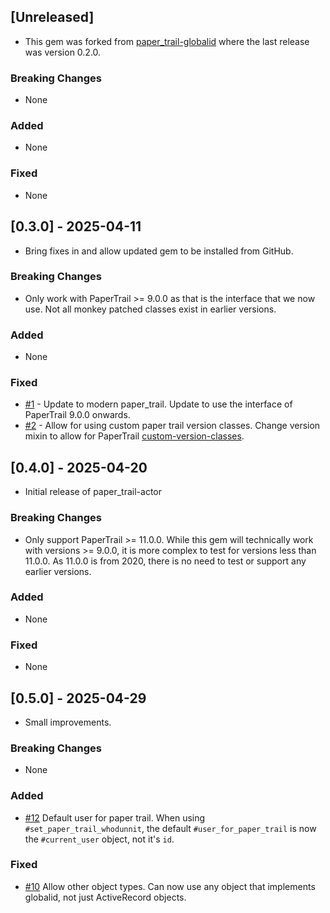 ## [Unreleased]

- This gem was forked from [paper_trail-globalid](https://github.com/ankit1910/paper_trail-globalid) where the last release was version 0.2.0.

### Breaking Changes

- None

### Added

- None

### Fixed

- None

## [0.3.0] - 2025-04-11

- Bring fixes in and allow updated gem to be installed from GitHub.

### Breaking Changes

- Only work with PaperTrail >= 9.0.0 as that is the interface that we now use.
  Not all monkey patched classes exist in earlier versions.

### Added

- None

### Fixed

- [#1](https://github.com/tttffff/paper_trail-actor/pull/1) - Update to modern paper_trail.
  Update to use the interface of PaperTrail 9.0.0 onwards.
- [#2](https://github.com/tttffff/paper_trail-actor/pull/2) - Allow for using custom paper trail version classes.
  Change version mixin to allow for PaperTrail [custom-version-classes](https://github.com/paper-trail-gem/paper_trail#6a-custom-version-classes).


## [0.4.0] - 2025-04-20

- Initial release of paper_trail-actor

### Breaking Changes

- Only support PaperTrail >= 11.0.0.
  While this gem will technically work with versions >= 9.0.0, it is more complex to test for versions less than 11.0.0.
  As 11.0.0 is from 2020, there is no need to test or support any earlier versions.

### Added

- None

### Fixed

- None

## [0.5.0] - 2025-04-29

- Small improvements.

### Breaking Changes

- None

### Added

- [#12](https://github.com/tttffff/paper_trail-actor/pull/12) Default user for paper trail.
  When using `#set_paper_trail_whodunnit`, the default `#user_for_paper_trail` is now the `#current_user` object, not it's `id`.

### Fixed

- [#10](https://github.com/tttffff/paper_trail-actor/pull/10) Allow other object types.
  Can now use any object that implements globalid, not just ActiveRecord objects.
